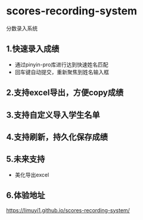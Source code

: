 # scores-recording-system

分数录入系统

## 1.快速录入成绩
- 通过pinyin-pro库进行达到快速姓名匹配
- 回车键自动提交，重新聚焦到姓名输入框

## 2.支持excel导出，方便copy成绩

## 3.支持自定义导入学生名单

## 4.支持刷新，持久化保存成绩

## 5.未来支持
- 美化导出excel

## 6.体验地址
https://limuyi1.github.io/scores-recording-system/
